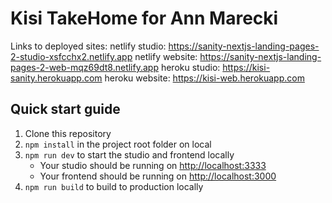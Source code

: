 # Kisi TakeHome for Ann Marecki

Links to deployed sites:
netlify studio: https://sanity-nextjs-landing-pages-2-studio-xsfcchx2.netlify.app
netlify website: https://sanity-nextjs-landing-pages-2-web-mqz69dt8.netlify.app
heroku studio: https://kisi-sanity.herokuapp.com
heroku website: https://kisi-web.herokuapp.com

## Quick start guide

1. Clone this repository
2. `npm install` in the project root folder on local
3. `npm run dev` to start the studio and frontend locally
   - Your studio should be running on [http://localhost:3333](http://localhost:3333)
   - Your frontend should be running on [http://localhost:3000](http://localhost:3000)
4. `npm run build` to build to production locally
